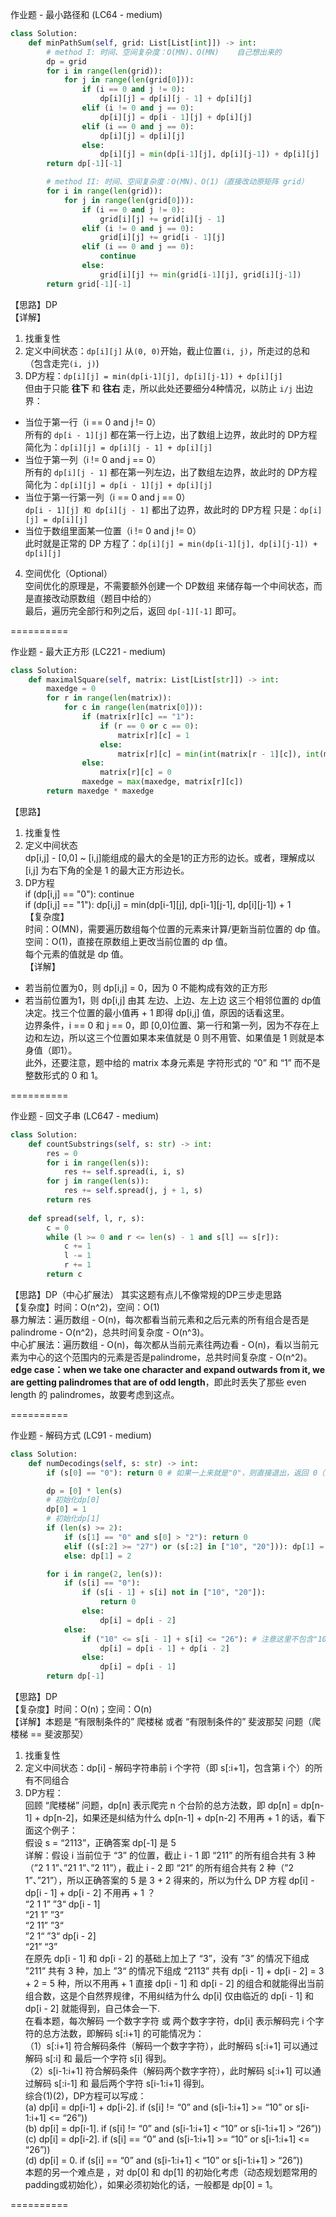 作业题 - 最小路径和 (LC64 - medium)
```python
class Solution:
    def minPathSum(self, grid: List[List[int]]) -> int:
        # method I: 时间、空间复杂度：O(MN)、O(MN)	自己想出来的
        dp = grid
        for i in range(len(grid)):
            for j in range(len(grid[0])):
                if (i == 0 and j != 0):
                    dp[i][j] = dp[i][j - 1] + dp[i][j]
                elif (i != 0 and j == 0):
                    dp[i][j] = dp[i - 1][j] + dp[i][j]
                elif (i == 0 and j == 0):
                    dp[i][j] = dp[i][j]
                else:
                    dp[i][j] = min(dp[i-1][j], dp[i][j-1]) + dp[i][j]
        return dp[-1][-1]

        # method II: 时间、空间复杂度：O(MN)、O(1)（直接改动原矩阵 grid）
        for i in range(len(grid)):
            for j in range(len(grid[0])):
                if (i == 0 and j != 0):
                    grid[i][j] += grid[i][j - 1]
                elif (i != 0 and j == 0):
                    grid[i][j] += grid[i - 1][j]
                elif (i == 0 and j == 0):
                    continue
                else:
                    grid[i][j] += min(grid[i-1][j], grid[i][j-1])
        return grid[-1][-1]
```
【思路】DP  
【详解】  
1. 找重复性  
2. 定义中间状态：`dp[i][j]` 从`(0, 0)`开始，截止位置`(i, j)`，所走过的总和（包含走完`(i, j)`)
3. DP方程：`dp[i][j] = min(dp[i-1][j], dp[i][j-1]) + dp[i][j]`  
    但由于只能 **往下** 和 **往右** 走，所以此处还要细分4种情况，以防止 `i/j` 出边界：
* 当位于第一行（i == 0 and j != 0）  
    所有的 `dp[i - 1][j]` 都在第一行上边，出了数组上边界，故此时的 DP方程 简化为：`dp[i][j] = dp[i][j - 1] + dp[i][j]`  
* 当位于第一列（i != 0 and j == 0）  
    所有的 `dp[i][j - 1]` 都在第一列左边，出了数组左边界，故此时的 DP方程 简化为：`dp[i][j] = dp[i - 1][j] + dp[i][j]`  
* 当位于第一行第一列（i == 0 and j == 0）  
    `dp[i - 1][j] 和 dp[i][j - 1]` 都出了边界，故此时的 DP方程 只是：`dp[i][j] = dp[i][j]`  
* 当位于数组里面某一位置（i != 0 and j != 0）  
    此时就是正常的 DP 方程了：`dp[i][j] = min(dp[i-1][j], dp[i][j-1]) + dp[i][j]`  
4. 空间优化（Optional）  
    空间优化的原理是，不需要额外创建一个 DP数组 来储存每一个中间状态，而是直接改动原数组（题目中给的）  
最后，遍历完全部行和列之后，返回 `dp[-1][-1]` 即可。  

==========  

作业题 - 最大正方形 (LC221 - medium)  
```python
class Solution:
    def maximalSquare(self, matrix: List[List[str]]) -> int:
        maxedge = 0
        for r in range(len(matrix)):
            for c in range(len(matrix[0])):
                if (matrix[r][c] == "1"):
                    if (r == 0 or c == 0):
                        matrix[r][c] = 1
                    else:
                        matrix[r][c] = min(int(matrix[r - 1][c]), int(matrix[r - 1][c - 1]), int(matrix[r][c - 1])) + 1
                else:
                    matrix[r][c] = 0
                maxedge = max(maxedge, matrix[r][c])
        return maxedge * maxedge
```
【思路】  
1. 找重复性  
2. 定义中间状态  
    dp[i,j] - [0,0] ~ [i,j]能组成的最大的全是1的正方形的边长。或者，理解成以 [i,j] 为右下角的全是 1 的最大正方形边长。  
3. DP方程  
	if (dp[i,j] == "0"): continue  
	if (dp[i,j] == "1"): dp[i,j] = min(dp[i-1][j], dp[i-1][j-1], dp[i][j-1]) + 1  
【复杂度】  
    时间：O(MN)，需要遍历数组每个位置的元素来计算/更新当前位置的 dp 值。  
    空间：O(1)，直接在原数组上更改当前位置的 dp 值。  
    每个元素的值就是 dp 值。  
【详解】  
- 若当前位置为0，则 dp[i,j] = 0，因为 0 不能构成有效的正方形  
- 若当前位置为1，则 dp[i,j] 由其 左边、上边、左上边 这三个相邻位置的 dp值 决定。找三个位置的最小值再 + 1 即得 dp[i,j] 值，原因的话看这里。  
边界条件，i == 0 和 j == 0，即 [0,0]位置、第一行和第一列，因为不存在上边和左边，所以这三个位置如果本来值就是 0 则不用管、如果值是 1 则就是本身值（即1）。  
此外，还要注意，题中给的 matrix 本身元素是 字符形式的 “0” 和 “1” 而不是 整数形式的 0 和 1。  

==========  

作业题 - 回文子串 (LC647 - medium)  
```python
class Solution:
    def countSubstrings(self, s: str) -> int:
        res = 0
        for i in range(len(s)):
            res += self.spread(i, i, s)
        for j in range(len(s)):
            res += self.spread(j, j + 1, s)
        return res
            
    def spread(self, l, r, s):
        c = 0
        while (l >= 0 and r <= len(s) - 1 and s[l] == s[r]):
            c += 1
            l -= 1
            r += 1
        return c
```
【思路】DP（中心扩展法）		其实这题有点儿不像常规的DP三步走思路  
【复杂度】时间：O(n^2)，空间：O(1)  
暴力解法：遍历数组 - O(n)，每次都看当前元素和之后元素的所有组合是否是palindrome - O(n^2)，总共时间复杂度 - O(n^3)。  
中心扩展法：遍历数组 - O(n)，每次都从当前元素往两边看 - O(n)，看以当前元素为中心的这个范围内的元素是否是palindrome，总共时间复杂度 - O(n^2)。  
**edge case：when we take one character and expand outwards from it, we are getting palindromes that are of odd length**，即此时丢失了那些 even length 的 palindromes，故要考虑到这点。  

==========  

作业题 - 解码方式 (LC91 - medium)  
```python
class Solution:
    def numDecodings(self, s: str) -> int:
        if (s[0] == "0"): return 0 # 如果一上来就是"0"，则直接退出，返回 0（无法解码）                 

        dp = [0] * len(s)
        # 初始化dp[0]
        dp[0] = 1
        # 初始化dp[1]
        if (len(s) >= 2):
            if (s[1] == "0" and s[0] > "2"): return 0
            elif ((s[:2] >= "27") or (s[:2] in ["10", "20"])): dp[1] = 1
            else: dp[1] = 2

        for i in range(2, len(s)):
            if (s[i] == "0"):
                if (s[i - 1] + s[i] not in ["10", "20"]):
                    return 0
                else:
                    dp[i] = dp[i - 2]
            else:
                if ("10" <= s[i - 1] + s[i] <= "26"): # 注意这里不包含"10"和"20"!!! 也可以写成 "10" < s[i-1:i+1] < "20" or "20" < s[i-1:i+1] <= "26"
                    dp[i] = dp[i - 1] + dp[i - 2]
                else:
                    dp[i] = dp[i - 1]
        return dp[-1]
```
【思路】DP  
【复杂度】时间：O(n)；空间：O(n)  
【详解】本题是 “有限制条件的” 爬楼梯 或者 “有限制条件的” 斐波那契 问题（爬楼梯 == 斐波那契）  
1. 找重复性  
2. 定义中间状态：dp[i] - 解码字符串前 i 个字符（即 s[:i+1]，包含第 i 个）的所有不同组合  
3. DP方程：  
    回顾 “爬楼梯” 问题，dp[n] 表示爬完 n 个台阶的总方法数，即 dp[n] = dp[n-1] + dp[n-2]，如果还是纠结为什么 dp[n-1] + dp[n-2] 不用再 + 1 的话，看下面这个例子：  
	    假设 s = “2113”，正确答案 dp[-1] 是 5  
        详解：假设 i 当前位于 “3” 的位置，截止 i - 1 即 “211” 的所有组合共有 3 种（”2 1 1”、”21 1”、”2 11”），截止 i - 2 即 “21” 的所有组合共有 2 种（”2 1”、”21”），所以正确答案的 5 是 3 + 2 得来的，所以为什么 DP 方程 dp[i] - dp[i - 1] + dp[i - 2] 不用再 + 1 ？  
        “2 1 1”     ”3“	   dp[i - 1]  
        “21  1”	    ”3“  
        “2  11”     ”3“  
        ”2   1“     ”3“    dp[i - 2]  
        “21”        “3”  
        在原先 dp[i - 1] 和 dp[i - 2] 的基础上加上了 “3”，没有 ”3” 的情况下组成 ”211” 共有 3 种，加上 ”3“ 的情况下组成 “2113” 共有 dp[i - 1] + dp[i - 2] = 3 + 2 = 5 种，所以不用再 + 1 直接 dp[i - 1] 和 dp[i - 2] 的组合和就能得出当前组合数，这是个自然界规律，不用纠结为什么 dp[i] 仅由临近的 dp[i - 1] 和 dp[i - 2] 就能得到，自己体会一下.  
    在看本题，每次解码 一个数字字符 或 两个数字字符，dp[i] 表示解码完 i 个字符的总方法数，即解码 s[:i+1] 的可能情况为：  
        （1）s[:i+1] 符合解码条件（解码一个数字字符），此时解码 s[:i+1] 可以通过解码 s[:i] 和 最后一个字符 s[i] 得到。  
        （2）s[i-1:i+1] 符合解码条件（解码两个数字字符），此时解码 s[:i+1] 可以通过解码 s[:i-1] 和 最后两个字符 s[i-1:i+1] 得到。  
	综合(1)(2)，DP方程可以写成：  
        (a) dp[i] = dp[i-1] + dp[i-2]. if (s[i] != “0” and (s[i-1:i+1] >= “10” or s[i-1:i+1] <= “26”))  
        (b) dp[i] = dp[i-1]. if (s[i] != “0” and (s[i-1:i+1] < “10” or s[i-1:i+1] > “26”))  
        (c) dp[i] = dp[i-2]. if (s[i] == “0” and (s[i-1:i+1] >= “10” or s[i-1:i+1] <= “26”))  
        (d) dp[i] = 0. if (s[i] == “0” and (s[i-1:i+1] < “10” or s[i-1:i+1] > “26”))  
    本题的另一个难点是 ，对 dp[0] 和 dp[1] 的初始化考虑（动态规划题常用的padding或初始化），如果必须初始化的话，一般都是 dp[0] = 1。  

==========  
